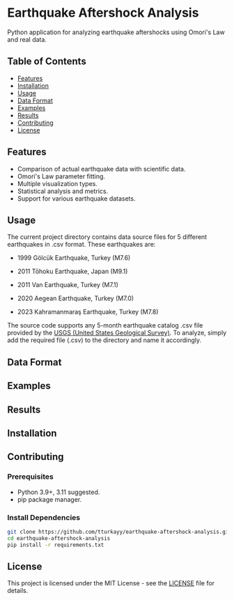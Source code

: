 # Earthquake Aftershock Analysis

Python application for analyzing earthquake aftershocks using Omori's Law and real data.

## Table of Contents
- [Features](#features)
- [Installation](#installation) 
- [Usage](#usage)
- [Data Format](#data-format)
- [Examples](#examples)
- [Results](#results)
- [Contributing](#contributing)
- [License](#license)

## Features
- Comparison of actual earthquake data with scientific data.
- Omori's Law parameter fitting.
- Multiple visualization types.
- Statistical analysis and metrics.
- Support for various earthquake datasets.

## Usage
The current project directory contains data source files for 5 different earthquakes in .csv format. These earthquakes are:



- 1999 Gölcük Earthquake, Turkey (M7.6)

- 2011 Tōhoku Earthquake, Japan (M9.1)

- 2011 Van Earthquake, Turkey (M7.1)

- 2020 Aegean Earthquake, Turkey (M7.0)

- 2023 Kahramanmaraş Earthquake, Turkey (M7.8)



The source code supports any 5-month earthquake catalog .csv file provided by the [USGS (United States Geological Survey)](https://earthquake.usgs.gov/earthquakes/search/). To analyze, simply add the required file (.csv) to the directory and name it accordingly.

## Data Format

## Examples

## Results

## Installation

## Contributing

### Prerequisites
- Python 3.9+, 3.11 suggested.
- pip package manager.

### Install Dependencies
```bash
git clone https://github.com/tturkayy/earthquake-aftershock-analysis.git
cd earthquake-aftershock-analysis
pip install -r requirements.txt
```

## License
This project is licensed under the MIT License - see the [LICENSE](LICENSE) file for details.
